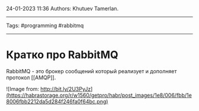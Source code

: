 24-01-2023
11:36
Authors: Khutuev Tamerlan.
***
Tags: #programming #rabbitmq
***
# Кратко про RabbitMQ

RabbitMQ - это брокер сообщений который реализует и дополняет протокол [[AMQP]].

![Image from: http://bit.ly/2U3PyJz](https://habrastorage.org/r/w1560/getpro/habr/post_images/1e8/006/fbb/1e8006fbb2212da5d284f246fa0f64bc.png)

